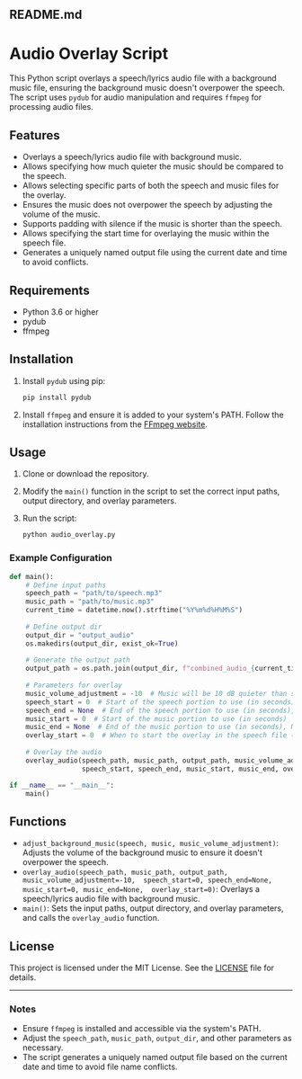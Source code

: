 ## README.md

# Audio Overlay Script

This Python script overlays a speech/lyrics audio file with a background music file, ensuring the background music doesn't overpower the speech. The script uses `pydub` for audio manipulation and requires `ffmpeg` for processing audio files.

## Features

- Overlays a speech/lyrics audio file with background music.
- Allows specifying how much quieter the music should be compared to the speech.
- Allows selecting specific parts of both the speech and music files for the overlay.
- Ensures the music does not overpower the speech by adjusting the volume of the music.
- Supports padding with silence if the music is shorter than the speech.
- Allows specifying the start time for overlaying the music within the speech file.
- Generates a uniquely named output file using the current date and time to avoid conflicts.

## Requirements

- Python 3.6 or higher
- pydub
- ffmpeg

## Installation

1. Install `pydub` using pip:

   ```sh
   pip install pydub
   ```

2. Install `ffmpeg` and ensure it is added to your system's PATH. Follow the installation instructions from the [FFmpeg website](https://ffmpeg.org/download.html).

## Usage

1. Clone or download the repository.

2. Modify the `main()` function in the script to set the correct input paths, output directory, and overlay parameters.

3. Run the script:

   ```sh
   python audio_overlay.py
   ```

### Example Configuration

```python
def main():
    # Define input paths
    speech_path = "path/to/speech.mp3"
    music_path = "path/to/music.mp3"
    current_time = datetime.now().strftime("%Y%m%d%H%M%S")
    
    # Define output dir
    output_dir = "output_audio"
    os.makedirs(output_dir, exist_ok=True)
    
    # Generate the output path
    output_path = os.path.join(output_dir, f"combined_audio_{current_time}.mp3")
    
    # Parameters for overlay
    music_volume_adjustment = -10  # Music will be 10 dB quieter than speech
    speech_start = 0  # Start of the speech portion to use (in seconds)
    speech_end = None  # End of the speech portion to use (in seconds), None for full length
    music_start = 0  # Start of the music portion to use (in seconds)
    music_end = None  # End of the music portion to use (in seconds), None for full length
    overlay_start = 0  # When to start the overlay in the speech file (in seconds)
    
    # Overlay the audio
    overlay_audio(speech_path, music_path, output_path, music_volume_adjustment, 
                  speech_start, speech_end, music_start, music_end, overlay_start)

if __name__ == "__main__":
    main()
```

## Functions

- `adjust_background_music(speech, music, music_volume_adjustment)`: Adjusts the volume of the background music to ensure it doesn't overpower the speech.
- `overlay_audio(speech_path, music_path, output_path, music_volume_adjustment=-10, 
                  speech_start=0, speech_end=None, music_start=0, music_end=None, 
                  overlay_start=0)`: Overlays a speech/lyrics audio file with background music.
- `main()`: Sets the input paths, output directory, and overlay parameters, and calls the `overlay_audio` function.

## License

This project is licensed under the MIT License. See the [LICENSE](LICENSE) file for details.

---

### Notes

- Ensure `ffmpeg` is installed and accessible via the system's PATH.
- Adjust the `speech_path`, `music_path`, `output_dir`, and other parameters as necessary.
- The script generates a uniquely named output file based on the current date and time to avoid file name conflicts.